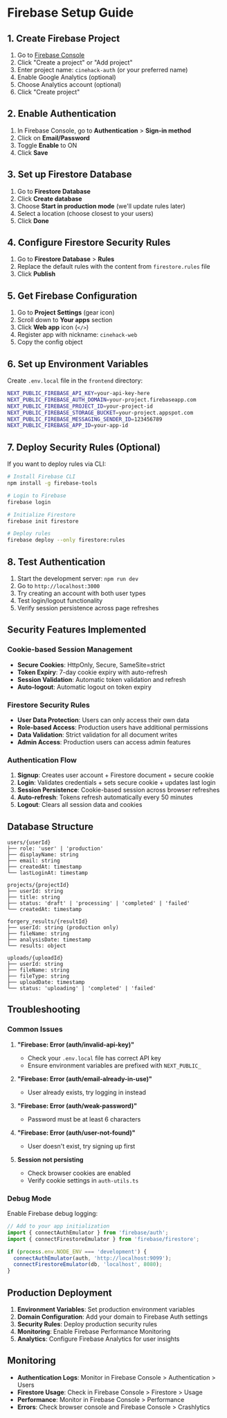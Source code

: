 # Firebase Setup Guide

## 1. Create Firebase Project

1. Go to [Firebase Console](https://console.firebase.google.com)
2. Click "Create a project" or "Add project"
3. Enter project name: `cinehack-auth` (or your preferred name)
4. Enable Google Analytics (optional)
5. Choose Analytics account (optional)
6. Click "Create project"

## 2. Enable Authentication

1. In Firebase Console, go to **Authentication** > **Sign-in method**
2. Click on **Email/Password**
3. Toggle **Enable** to ON
4. Click **Save**

## 3. Set up Firestore Database

1. Go to **Firestore Database**
2. Click **Create database**
3. Choose **Start in production mode** (we'll update rules later)
4. Select a location (choose closest to your users)
5. Click **Done**

## 4. Configure Firestore Security Rules

1. Go to **Firestore Database** > **Rules**
2. Replace the default rules with the content from `firestore.rules` file
3. Click **Publish**

## 5. Get Firebase Configuration

1. Go to **Project Settings** (gear icon)
2. Scroll down to **Your apps** section
3. Click **Web app** icon (`</>`)
4. Register app with nickname: `cinehack-web`
5. Copy the config object

## 6. Set up Environment Variables

Create `.env.local` file in the `frontend` directory:

```bash
NEXT_PUBLIC_FIREBASE_API_KEY=your-api-key-here
NEXT_PUBLIC_FIREBASE_AUTH_DOMAIN=your-project.firebaseapp.com
NEXT_PUBLIC_FIREBASE_PROJECT_ID=your-project-id
NEXT_PUBLIC_FIREBASE_STORAGE_BUCKET=your-project.appspot.com
NEXT_PUBLIC_FIREBASE_MESSAGING_SENDER_ID=123456789
NEXT_PUBLIC_FIREBASE_APP_ID=your-app-id
```

## 7. Deploy Security Rules (Optional)

If you want to deploy rules via CLI:

```bash
# Install Firebase CLI
npm install -g firebase-tools

# Login to Firebase
firebase login

# Initialize Firestore
firebase init firestore

# Deploy rules
firebase deploy --only firestore:rules
```

## 8. Test Authentication

1. Start the development server: `npm run dev`
2. Go to `http://localhost:3000`
3. Try creating an account with both user types
4. Test login/logout functionality
5. Verify session persistence across page refreshes

## Security Features Implemented

### Cookie-based Session Management
- **Secure Cookies**: HttpOnly, Secure, SameSite=strict
- **Token Expiry**: 7-day cookie expiry with auto-refresh
- **Session Validation**: Automatic token validation and refresh
- **Auto-logout**: Automatic logout on token expiry

### Firestore Security Rules
- **User Data Protection**: Users can only access their own data
- **Role-based Access**: Production users have additional permissions
- **Data Validation**: Strict validation for all document writes
- **Admin Access**: Production users can access admin features

### Authentication Flow
1. **Signup**: Creates user account + Firestore document + secure cookie
2. **Login**: Validates credentials + sets secure cookie + updates last login
3. **Session Persistence**: Cookie-based session across browser refreshes
4. **Auto-refresh**: Tokens refresh automatically every 50 minutes
5. **Logout**: Clears all session data and cookies

## Database Structure

```
users/{userId}
├── role: 'user' | 'production'
├── displayName: string
├── email: string
├── createdAt: timestamp
└── lastLoginAt: timestamp

projects/{projectId}
├── userId: string
├── title: string
├── status: 'draft' | 'processing' | 'completed' | 'failed'
└── createdAt: timestamp

forgery_results/{resultId}
├── userId: string (production only)
├── fileName: string
├── analysisDate: timestamp
└── results: object

uploads/{uploadId}
├── userId: string
├── fileName: string
├── fileType: string
├── uploadDate: timestamp
└── status: 'uploading' | 'completed' | 'failed'
```

## Troubleshooting

### Common Issues

1. **"Firebase: Error (auth/invalid-api-key)"**
   - Check your `.env.local` file has correct API key
   - Ensure environment variables are prefixed with `NEXT_PUBLIC_`

2. **"Firebase: Error (auth/email-already-in-use)"**
   - User already exists, try logging in instead

3. **"Firebase: Error (auth/weak-password)"**
   - Password must be at least 6 characters

4. **"Firebase: Error (auth/user-not-found)"**
   - User doesn't exist, try signing up first

5. **Session not persisting**
   - Check browser cookies are enabled
   - Verify cookie settings in `auth-utils.ts`

### Debug Mode

Enable Firebase debug logging:

```javascript
// Add to your app initialization
import { connectAuthEmulator } from 'firebase/auth';
import { connectFirestoreEmulator } from 'firebase/firestore';

if (process.env.NODE_ENV === 'development') {
  connectAuthEmulator(auth, 'http://localhost:9099');
  connectFirestoreEmulator(db, 'localhost', 8080);
}
```

## Production Deployment

1. **Environment Variables**: Set production environment variables
2. **Domain Configuration**: Add your domain to Firebase Auth settings
3. **Security Rules**: Deploy production security rules
4. **Monitoring**: Enable Firebase Performance Monitoring
5. **Analytics**: Configure Firebase Analytics for user insights

## Monitoring

- **Authentication Logs**: Monitor in Firebase Console > Authentication > Users
- **Firestore Usage**: Check in Firebase Console > Firestore > Usage
- **Performance**: Monitor in Firebase Console > Performance
- **Errors**: Check browser console and Firebase Console > Crashlytics
